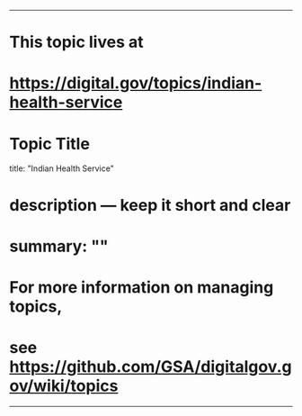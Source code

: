 
---
# This topic lives at
# https://digital.gov/topics/indian-health-service

# Topic Title
title: "Indian Health Service"

# description — keep it short and clear
# summary: ""


# For more information on managing topics,
# see https://github.com/GSA/digitalgov.gov/wiki/topics
---
